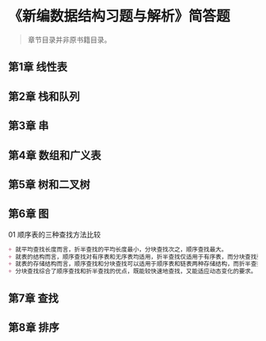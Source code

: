# 《新编数据结构习题与解析》简答题

> 章节目录并非原书籍目录。

## 第1章 线性表

## 第2章 栈和队列

## 第3章 串

## 第4章 数组和广义表

## 第5章 树和二叉树

## 第6章 图

01 顺序表的三种查找方法比较

```markdown
+ 就平均查找长度而言，折半查找的平均长度最小，分块查找次之，顺序查找最大。
+ 就表的结构而言，顺序查找对有序表和无序表均适用，折半查找仅适用于有序表，而分块查找要求表中元素至少是分块有序的。
+ 就表的存储结构而言，顺序查找和分块查找可以适用于顺序表和链表两种存储结构，而折半查找只适用于以顺序表作为存储结构的表。
+ 分块查找综合了顺序查找和折半查找的优点，既能较快速地查找，又能适应动态变化的要求。
```

## 第7章 查找

## 第8章 排序